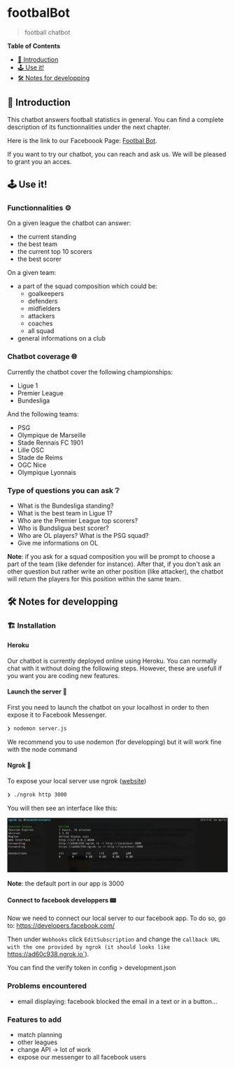 # footbalBot
> football chatbot



**Table of Contents**
- [📖 Introduction](#-introduction)
- [🕹 Use it!](#-use)
- [🛠 Notes for developping](#-notes)




## 📖  Introduction

This chatbot answers football statistics in general. You can find a complete description of its functionnalities under the next chapter.

Here is the link to our Faceboook Page: [Footbal Bot](https://www.facebook.com/Football-Bot-110345200596257).

If you want to try our chatbot, you can reach and ask us. We will be pleased to grant you an acces.

## 🕹  Use it!


### Functionnalities ⚙️

On a given league the chatbot can answer:
- the current standing
- the best team
- the current top 10 scorers
- the best scorer

On a given team:
- a part of the squad composition which could be:
    - goalkeepers
    - defenders
    - midfielders
    - attackers
    - coaches
    - all squad
- general informations on a club


### Chatbot coverage 🌐

Currently the chatbot cover the following championships:
- Ligue 1
- Premier League
- Bundesliga

And the following teams:
- PSG
- Olympique de Marseille
- Stade Rennais FC 1901
- Lille OSC
- Stade de Reims
- OGC Nice
- Olympique Lyonnais

### Type of questions you can ask ❔

- What is the Bundesliga standing?
- What is the best team in Ligue 1?
- Who are the Premier League top scorers?
- Who is Bundsligua best scorer?
- Who are OL players? What is the PSG squad? 
- Give me informations on OL

**Note**: if you ask for a squad composition you will be prompt to choose a part of the team (like defender for instance). After that, if you don't ask an other question but rather write an other position (like attacker), the chatbot will return the players for this position within the same team.  



## 🛠 Notes for developping

### 🏗  Installation 

#### Heroku 

Our chatbot is currently deployed online using Heroku. You can normally chat with it without doing the following steps.
However, these are usefull if you want you are coding new features.

#### Launch the server 🔌

First you need to launch the chatbot on your localhost in order to then expose it to Facebook Messenger.

```sh
❯ nodemon server.js
```

We recommend you to use nodemon (for developping) but it will work fine with the node command


#### Ngrok 📡

To expose your local server use ngrok ([website](https://ngrok.com/)) 
```sh
❯ ./ngrok http 3000
```
You will then see an interface like this:

![ngrok](./img/ngrok.png)

**Note**: the default port in our app is 3000 


#### Connect to facebook developpers 📟


Now we need to connect our local server to our facebook app.
To do so, go to: https://developers.facebook.com/

Then under `Webhooks` click `EditSubscription` and change the `callback URL with the one provided by ngrok (it should looks like `https://ad60c938.ngrok.io`).

You can find the verify token in config > development.json


### Problems encountered

- email displaying: facebook blocked the email in a text or in a button...


### Features to add

- match planning
- other leagues
- change API -> lot of work
- expose our messenger to all facebook users







